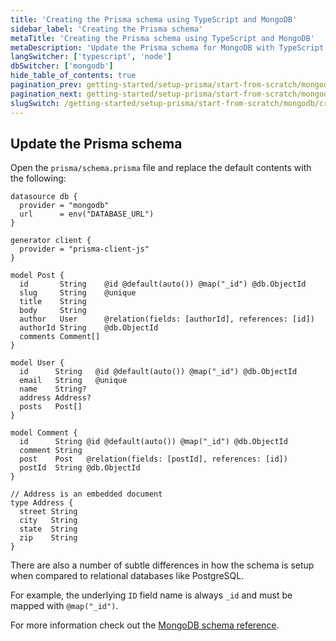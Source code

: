 ```yaml
---
title: 'Creating the Prisma schema using TypeScript and MongoDB'
sidebar_label: 'Creating the Prisma schema'
metaTitle: 'Creating the Prisma schema using TypeScript and MongoDB'
metaDescription: 'Update the Prisma schema for MongoDB with TypeScript'
langSwitcher: ['typescript', 'node']
dbSwitcher: ['mongodb']
hide_table_of_contents: true
pagination_prev: getting-started/setup-prisma/start-from-scratch/mongodb/connect-your-database-typescript-mongodb
pagination_next: getting-started/setup-prisma/start-from-scratch/mongodb/install-prisma-client-typescript-mongodb
slugSwitch: /getting-started/setup-prisma/start-from-scratch/mongodb/creating-the-prisma-schema-
---
```


## Update the Prisma schema

Open the `prisma/schema.prisma` file and replace the default contents with the following:

```prisma file=prisma/schema.prisma showLineNumbers
datasource db {
  provider = "mongodb"
  url      = env("DATABASE_URL")
}

generator client {
  provider = "prisma-client-js"
}

model Post {
  id       String    @id @default(auto()) @map("_id") @db.ObjectId
  slug     String    @unique
  title    String
  body     String
  author   User      @relation(fields: [authorId], references: [id])
  authorId String    @db.ObjectId
  comments Comment[]
}

model User {
  id      String   @id @default(auto()) @map("_id") @db.ObjectId
  email   String   @unique
  name    String?
  address Address?
  posts   Post[]
}

model Comment {
  id      String @id @default(auto()) @map("_id") @db.ObjectId
  comment String
  post    Post   @relation(fields: [postId], references: [id])
  postId  String @db.ObjectId
}

// Address is an embedded document
type Address {
  street String
  city   String
  state  String
  zip    String
}
```

There are also a number of subtle differences in how the schema is setup when compared to relational databases like PostgreSQL.

For example, the underlying `ID` field name is always `_id` and must be mapped with `@map("_id")`.

For more information check out the [MongoDB schema reference](/orm/reference/prisma-schema-reference#mongodb-2).

